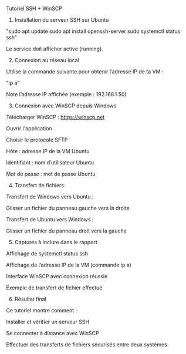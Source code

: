 
Tutoriel SSH + WinSCP

1. Installation du serveur SSH sur Ubuntu

"sudo apt update
 sudo apt install openssh-server
 sudo systemctl status ssh"

Le service doit afficher active (running).

2. Connexion au réseau local

Utilise la commande suivante pour obtenir l’adresse IP de ta VM :

"ip a"

Note l’adresse IP affichée (exemple : 192.168.1.50)

3. Connexion avec WinSCP depuis Windows

Télécharger WinSCP : https://winscp.net

Ouvrir l'application

Choisir le protocole SFTP

Hôte : adresse IP de la VM Ubuntu

Identifiant : nom d’utilisateur Ubuntu

Mot de passe : mot de passe Ubuntu

4. Transfert de fichiers

Transfert de Windows vers Ubuntu :

Glisser un fichier du panneau gauche vers la droite

Transfert de Ubuntu vers Windows :

Glisser un fichier du panneau droit vers la gauche

5. Captures à inclure dans le rapport

Affichage de systemctl status ssh

Affichage de l’adresse IP de la VM (commande ip a)

Interface WinSCP avec connexion réussie

Exemple de transfert de fichier effectué

6. Résultat final

Ce tutoriel montre comment :

Installer et vérifier un serveur SSH

Se connecter à distance avec WinSCP

Effectuer des transferts de fichiers sécurisés entre deux systèmes
